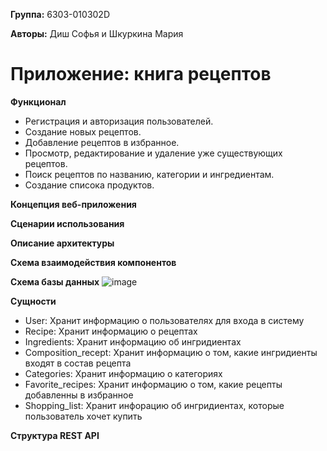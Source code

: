 **Группа:** 6303-010302D

**Авторы:** Диш Софья и Шкуркина Мария

# Приложение: книга рецептов

**Функционал**
- Регистрация и авторизация пользователей.
- Создание новых рецептов.
- Добавление рецептов в избранное.
- Просмотр, редактирование и удаление уже существующих рецептов.
- Поиск рецептов по названию, категории и ингредиентам.
- Создание списока продуктов.


**Концепция веб-приложения**

**Сценарии использования**

**Описание архитектуры**

**Схема взаимодействия компонентов**

**Схема базы данных**
![image](https://github.com/user-attachments/assets/bdb3e0d6-a97d-4276-b262-de3bcb48666d)


**Сущности**
- User: Хранит информацию о пользователях для входа в систему
- Recipe: Хранит информацию о рецептах
- Ingredients: Хранит информацию об ингридиентах
- Composition_recept: Хранит информацию о том, какие ингридиенты входят в состав рецепта
- Categories: Хранит информацию о категориях
- Favorite_recipes: Хранит информацию о том, какие рецепты добавленны в избранное
- Shopping_list: Хранит инфорацию об ингридиентах, которые пользователь хочет купить


**Структура REST API**

